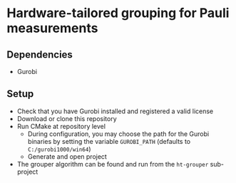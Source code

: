# Hardware-tailored grouping for Pauli measurements




## Dependencies

- Gurobi

## Setup
- Check that you have Gurobi installed and registered a valid license
- Download or clone this repository
- Run CMake at repository level
  - During configuration, you may choose the path for the Gurobi binaries by setting the variable `GUROBI_PATH` (defaults to `C:/gurobi1000/win64`)
  - Generate and open project
- The grouper algorithm can be found and run from the `ht-grouper` sub-project
